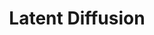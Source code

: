 ---
title: Latent Diffusion
emoji: 👁
colorFrom: pink
colorTo: indigo
sdk: gradio
sdk_version: 2.9.1
app_file: app.py
pinned: false
license: mit
---